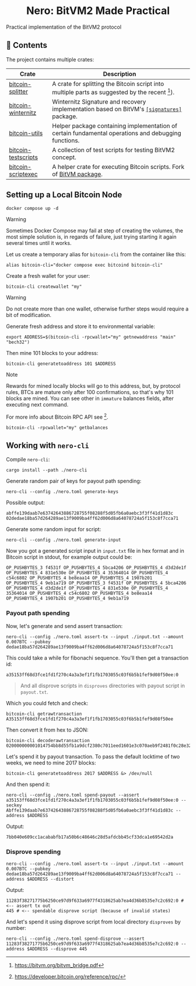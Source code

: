 <center>
<h1> Nero: BitVM2 Made Practical </h1>
</center>

Practical implementation of the BitVM2 protocol

## :file_folder: Contents

The project contains multiple crates:

| Crate | Description |
| --- | --- |
| [bitcoin-splitter](bitcoin-splitter/README.md) | A crate for splitting the Bitcoin script into multiple parts as suggested by the recent [^1]). |
| [bitcoin-winternitz](bitcoin-winternitz) | Winternitz Signature and recovery implementation based on BitVM's [`[signatures]`](https://github.com/BitVM/BitVM/tree/main/src/signatures) package. |
| [bitcoin-utils](bitcoin-utils) | Helper package containing implementation of certain fundamental operations and debugging functions. |
| [bitcoin-testscripts](bitcoin-testscripts) | A collection of test scripts for testing BitVM2 concept. |
| [bitcoin-scriptexec](bitcoin-scriptexec) | A helper crate for executing Bitcoin scripts. Fork of [BitVM package](https://github.com/BitVM/rust-bitcoin-scriptexec). |

## Setting up a Local Bitcoin Node

```shell
docker compose up -d
```

> [!WARNING]
>
> Sometimes Docker Compose may fail at step of creating the volumes,
> the most simple solution is, in regards of failure, just trying
> starting it again several times until it works.

Let us create a temporary alias for `bitcoin-cli` from the container like this:

```shell
alias bitcoin-cli="docker compose exec bitcoind bitcoin-cli"
```

Create a fresh wallet for your user:

```shell
bitcoin-cli createwallet "my"
```

> [!WARNING]
>
> Do not create more than one wallet, otherwise further steps would
> require a bit of modification.

Generate fresh address and store it to environmental variable:

```shell
export ADDRESS=$(bitcoin-cli -rpcwallet="my" getnewaddress "main" "bech32")
```

Then mine 101 blocks to your address:

```shell
bitcoin-cli generatetoaddress 101 $ADDRESS
```

> [!NOTE]
>
> Rewards for mined locally blocks will go to this address, but, by
> protocol rules, BTCs are mature only after 100 confirmations, so
> that's why 101 blocks are mined. You can see other in `immature`
> balances fields, after executing next command.
>
> For more info about Bitcoin RPC API see [^2].

```shell
bitcoin-cli -rpcwallet="my" getbalances
```

## Working with `nero-cli`

Compile `nero-cli`:

```shell
cargo install --path ./nero-cli
```

Generate random pair of keys for payout path spending:

```shell
nero-cli --config ./nero.toml generate-keys
```

Possible output:

```shell
abffe139daab7e63742643886728755f08288f5d05fb6a0aebc3f3ff41d1d83c
02dedae18ba57d264289ae13f9009ba4ff62d006d8a64078724a5f153c8f7cca71
```

Generate some random input for script:

```shell
nero-cli --config ./nero.toml generate-input
```

Now you got a generated script input in `input.txt` file in hex format
and in Bitcoin script in stdout, for example output could be:

```
OP_PUSHBYTES_3 f4531f OP_PUSHBYTES_4 5bca4206 OP_PUSHBYTES_4 d3d2de1f OP_PUSHBYTES_4 831e530e OP_PUSHBYTES_4 35364014 OP_PUSHBYTES_4 c54c6802 OP_PUSHBYTES_4 be8eaa14 OP_PUSHBYTES_4 1907b201 OP_PUSHBYTES_4 9eb1a719 OP_PUSHBYTES_3 f4531f OP_PUSHBYTES_4 5bca4206 OP_PUSHBYTES_4 d3d2de1f OP_PUSHBYTES_4 831e530e OP_PUSHBYTES_4 35364014 OP_PUSHBYTES_4 c54c6802 OP_PUSHBYTES_4 be8eaa14 OP_PUSHBYTES_4 1907b201 OP_PUSHBYTES_4 9eb1a719
```

### Payout path spending

Now, let's generate and send assert transaction:

```shell
nero-cli --config ./nero.toml assert-tx --input ./input.txt --amount 0.007BTC --pubkey dedae18ba57d264289ae13f9009ba4ff62d006d8a64078724a5f153c8f7cca71
```

This could take a while for fibonachi sequence. You'll then get a
transaction id:

```shell
a35153ff68d3fce1fd1f270c4a3a3ef1f1fb1703055c03f6b5b1fef9d08f50ee:0
```

> And all disprove scripts in `disproves` directories with payout script
> in `payout.txt`.


Which you could fetch and check:

```shell
bitcoin-cli getrawtransaction A35153ff68d3fce1fd1f270c4a3a3ef1f1fb1703055c03f6b5b1fef9d08f50ee
```

Then convert it from hex to JSON:

```shell
bitcoin-cli decoderawtransaction 020000000001014754bb8d55fb1a9dcf2380c7011eed1601e3c070aeb9f2481f0c28e322199ac90100000000fdffffff0260ae0a0000000000225120d75e8e13e5467b03ea564f8f60c9acdc0859a320bf5359c2accd20e34cbb73ec67c94704000000002251203d8f7c4be893b12bd0a81aa99dd313f01f6cde1eca6ce67d2b029c940b5c804c0140b045b92d05c9b78ca58bc7402650bf8bac49a06b8d85991ca841fff95e1f21ed3f40c5ec84a966dc824b0a706ec8de8e2f5fa0f754ded8c27e1162aaa86d861700000000
```

Let's spend it by payout transaction. To pass the default locktime of
two weeks, we need to mine 2017 blocks:

```shell
bitcoin-cli generatetoaddress 2017 $ADDRESS &> /dev/null
```

And then spend it:

```shell
nero-cli --config ./nero.toml spend-payout --assert a35153ff68d3fce1fd1f270c4a3a3ef1f1fb1703055c03f6b5b1fef9d08f50ee:0 --seckey Abffe139daab7e63742643886728755f08288f5d05fb6a0aebc3f3ff41d1d83c --address $ADDRESS
```

Output:

```shell
7bb040e609cc1acababfb17a50b6c48646c28d5afdcbb45cf33dca1e69542d2a
```

### Disprove spending

```shell
nero-cli --config ./nero.toml assert-tx --input ./input.txt --amount 0.007BTC --pubkey dedae18ba57d264289ae13f9009ba4ff62d006d8a64078724a5f153c8f7cca71 --address $ADDRESS --distort
```

Output:

```shell
11283f38271775b6250ce97d9f633a6977f4318625ab7ea4d36b8535e7c2c692:0 # <-- assert tx out
445 # <-- spendable disprove script (because of invalid states)
```

And let's spend it using disprove script from local directory
`disproves` by number:

```shell
nero-cli --config ./nero.toml spend-disprove --assert 11283f38271775b6250ce97d9f633a6977f4318625ab7ea4d36b8535e7c2c692:0 --address $ADDRESS --disprove 445
```

[^1]: https://bitvm.org/bitvm_bridge.pdf
[^2]: https://developer.bitcoin.org/reference/rpc/
